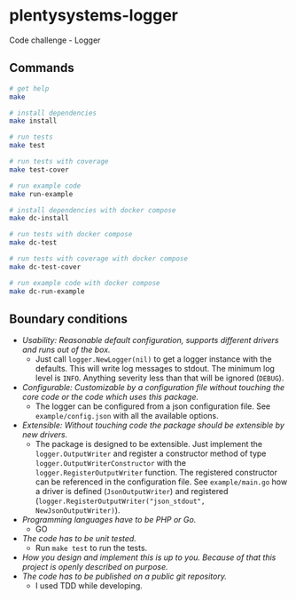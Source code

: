 # plentysystems-logger
Code challenge - Logger

## Commands

```bash
# get help
make

# install dependencies
make install

# run tests
make test

# run tests with coverage
make test-cover

# run example code
make run-example

# install dependencies with docker compose
make dc-install

# run tests with docker compose
make dc-test

# run tests with coverage with docker compose
make dc-test-cover

# run example code with docker compose
make dc-run-example
```

## Boundary conditions

 - *Usability: Reasonable default configuration, supports different drivers and runs out
of the box.*
   - Just call `logger.NewLogger(nil)` to get a logger instance with the defaults. This will write log messages to stdout. The minimum log level is `INFO`. Anything severity less than that will be ignored (`DEBUG`).
 - *Configurable: Customizable by a configuration file without touching the core code or
the code which uses this package.*
   - The logger can be configured from a json configuration file. See `example/config.json` with all the available options.
 - *Extensible: Without touching code the package should be extensible by new drivers.*
   - The package is designed to be extensible. Just implement the `logger.OutputWriter` and register a constructor method of type `logger.OutputWriterConstructor` with the `logger.RegisterOutputWriter` function. The registered constructor can be referenced in the configuration file. See `example/main.go` how a driver is defined (`JsonOutputWriter`) and registered (`logger.RegisterOutputWriter("json_stdout", NewJsonOutputWriter)`).
 - *Programming languages have to be PHP or Go.*
   - GO
 - *The code has to be unit tested.*
   - Run `make test` to run the tests.
 - *How you design and implement this is up to you. Because of that this project is
openly described on purpose.*
 - *The code has to be published on a public git repository.*
   - I used TDD while developing.